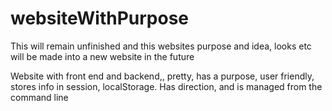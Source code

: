 # websiteWithPurpose

This will remain unfinished and this websites purpose and idea, looks etc will be made into a new website in the future


Website with front end and backend,, pretty, has a purpose, user friendly, stores info in session, localStorage. Has direction, and is managed from the command line 
